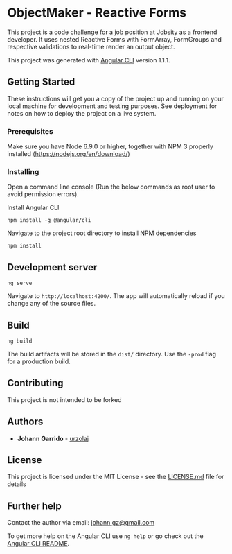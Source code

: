 # ObjectMaker - Reactive Forms

This project is a code challenge for a job position at Jobsity as a frontend developer.
It uses nested Reactive Forms with FormArray, FormGroups and respective validations to real-time render an output object.

This project was generated with [Angular CLI](https://github.com/angular/angular-cli) version 1.1.1.

## Getting Started

These instructions will get you a copy of the project up and running on your local machine for development and testing purposes. See deployment for notes on how to deploy the project on a live system.

### Prerequisites

Make sure you have Node 6.9.0 or higher, together with NPM 3 properly installed (https://nodejs.org/en/download/)

### Installing

Open a command line console (Run the below commands as root user to avoid permission errors).

Install Angular CLI

```
npm install -g @angular/cli
```

Navigate to the project root directory to install NPM dependencies

```
npm install
```

## Development server

```
ng serve
```

Navigate to `http://localhost:4200/`. The app will automatically reload if you change any of the source files.

## Build

```
ng build
```

The build artifacts will be stored in the `dist/` directory. Use the `-prod` flag for a production build.

## Contributing

This project is not intended to be forked

## Authors

* **Johann Garrido** - [urzolaj](https://github.com/urzolaj)

## License

This project is licensed under the MIT License - see the [LICENSE.md](LICENSE.md) file for details

## Further help

Contact the author via email: johann.gz@gmail.com

To get more help on the Angular CLI use `ng help` or go check out the [Angular CLI README](https://github.com/angular/angular-cli/blob/master/README.md).
